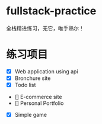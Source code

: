 # fullstack-practice

全栈精进练习，无它，唯手熟尔！

# 练习项目

- [X] Web application using api
- [X] Bronchure site
- [X] Todo list
- [] E-commerce site
- [] Personal Portfolio
- [X] Simple game